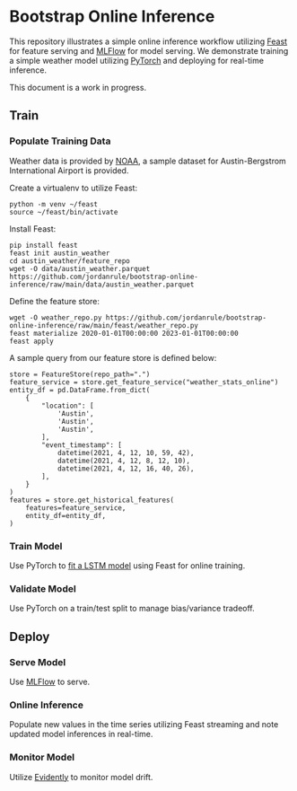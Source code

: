 # Bootstrap Online Inference
This repository illustrates a simple online inference workflow utilizing <a href="https://github.com/feast-dev/feast">Feast</a> for feature serving and <a href="https://github.com/mlflow/mlflow">MLFlow</a> for model serving.  We demonstrate training a simple weather model utilizing <a href="https://github.com/pytorch/pytorch">PyTorch</a> and deploying for real-time inference.

This document is a work in progress.

## Train

### Populate Training Data

Weather data is provided by <a href="https://www.ncei.noaa.gov/cdo-web/datasets">NOAA</a>, a sample dataset for Austin-Bergstrom International Airport is provided.

Create a virtualenv to utilize Feast:
```
python -m venv ~/feast
source ~/feast/bin/activate
```

Install Feast:
```
pip install feast
feast init austin_weather
cd austin_weather/feature_repo
wget -O data/austin_weather.parquet https://github.com/jordanrule/bootstrap-online-inference/raw/main/data/austin_weather.parquet
```

Define the feature store:

```
wget -O weather_repo.py https://github.com/jordanrule/bootstrap-online-inference/raw/main/feast/weather_repo.py
feast materialize 2020-01-01T00:00:00 2023-01-01T00:00:00
feast apply
```

A sample query from our feature store is defined below:

```
store = FeatureStore(repo_path=".")
feature_service = store.get_feature_service("weather_stats_online")
entity_df = pd.DataFrame.from_dict(
    {
        "location": [
            'Austin', 
            'Austin', 
            'Austin',
        ],
        "event_timestamp": [
            datetime(2021, 4, 12, 10, 59, 42),
            datetime(2021, 4, 12, 8, 12, 10),
            datetime(2021, 4, 12, 16, 40, 26),
        ],
    }
)
features = store.get_historical_features(
    features=feature_service, 
    entity_df=entity_df,
)
 ```

### Train Model

Use PyTorch to <a href="https://machinelearningmastery.com/lstm-for-time-series-prediction-in-pytorch/">fit a LSTM model</a> using Feast for online training.

### Validate Model

Use PyTorch on a train/test split to manage bias/variance tradeoff.

## Deploy

### Serve Model

Use <a href="https://mlflow.org/docs/latest/projects.html#project-docker-container-environments">MLFlow</a> to serve.

### Online Inference

Populate new values in the time series utilizing Feast streaming and note updated model inferences in real-time.

### Monitor Model

Utilize <a href="https://github.com/evidentlyai/evidently/blob/main/examples/integrations/mlflow_logging/historical_drift_visualization.ipynb">Evidently</a> to monitor model drift.
